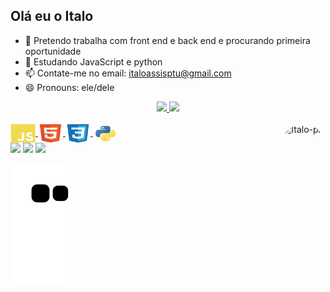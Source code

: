 ## Olá eu o Italo

- 🔭 Pretendo trabalha com front end e back end e procurando primeira oportunidade
- 🌱 Estudando JavaScript e python
- 📫 Contate-me no email: italoassisptu@gmail.com
- 😄 Pronouns: ele/dele

<div align="center">
  <a href="https://github.com/Lawlietkkj">
  <img height="180em" src="https://github-readme-stats.vercel.app/api?username=Lawlietkkj&show_icons=true&theme=dark&include_all_commits=true&count_private=true"/>
  <img height="180em" src="https://github-readme-stats.vercel.app/api/top-langs/?username=Lawlietkkj&layout=compact&langs_count=7&theme=dark"/>
</div>
  
<div style="display: inline_block"><br>
  <img align="center" alt="Italo-Js" height="30" width="40" src="https://raw.githubusercontent.com/devicons/devicon/master/icons/javascript/javascript-plain.svg">
  <img align="center" alt="Italo-HTML" height="30" width="40" src="https://raw.githubusercontent.com/devicons/devicon/master/icons/html5/html5-original.svg">
  <img align="center" alt="Italo-CSS" height="30" width="40" src="https://raw.githubusercontent.com/devicons/devicon/master/icons/css3/css3-original.svg">
  <img align="center" alt="Italo-Python" height="30" width="40" src="https://raw.githubusercontent.com/devicons/devicon/master/icons/python/python-original.svg">
  <img align="right" alt="Italo-pic" height="150" style="border-radius:50px;" src="https://picrew.me/shareImg/org/202206/1473879_Z30WzcLJ.png?width=676&height=676">
</div>
  
   
<div> 
  <a href="https://instagram.com/yatowalker/" target="_blank"><img src="https://img.shields.io/badge/-Instagram-%23E4405F?style=for-the-badge&logo=instagram&logoColor=white" target="_blank"></a>
  <a href = "mailto: italoassisptu@gmail.com"><img src="https://img.shields.io/badge/-Gmail-%23333?style=for-the-badge&logo=gmail&logoColor=white" target="_blank"></a>
  <a href="https://www.linkedin.com/in/talo-gonçalves-b7995723b/" target="_blank"><img src="https://img.shields.io/badge/-LinkedIn-%230077B5?style=for-the-badge&logo=linkedin&logoColor=white" target="_blank"></a> 
 
  ![Snake animation](https://github.com/rafaballerini/rafaballerini/blob/output/github-contribution-grid-snake.svg)
 
</div>
